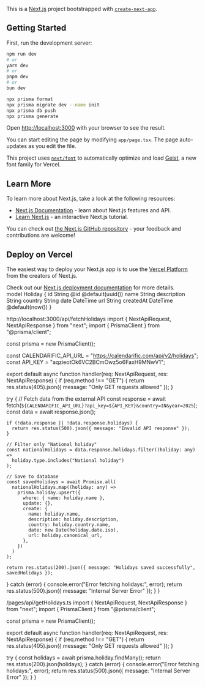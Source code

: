 This is a [Next.js](https://nextjs.org) project bootstrapped with [`create-next-app`](https://nextjs.org/docs/app/api-reference/cli/create-next-app).

## Getting Started

First, run the development server:

```bash
npm run dev
# or
yarn dev
# or
pnpm dev
# or
bun dev
```

```bash
npx prisma format
npx prisma migrate dev --name init
npx prisma db push
npx prisma generate
```

Open [http://localhost:3000](http://localhost:3000) with your browser to see the result.

You can start editing the page by modifying `app/page.tsx`. The page auto-updates as you edit the file.

This project uses [`next/font`](https://nextjs.org/docs/app/building-your-application/optimizing/fonts) to automatically optimize and load [Geist](https://vercel.com/font), a new font family for Vercel.

## Learn More

To learn more about Next.js, take a look at the following resources:

- [Next.js Documentation](https://nextjs.org/docs) - learn about Next.js features and API.
- [Learn Next.js](https://nextjs.org/learn) - an interactive Next.js tutorial.

You can check out [the Next.js GitHub repository](https://github.com/vercel/next.js) - your feedback and contributions are welcome!

## Deploy on Vercel

The easiest way to deploy your Next.js app is to use the [Vercel Platform](https://vercel.com/new?utm_medium=default-template&filter=next.js&utm_source=create-next-app&utm_campaign=create-next-app-readme) from the creators of Next.js.

Check out our [Next.js deployment documentation](https://nextjs.org/docs/app/building-your-application/deploying) for more details.
\
model Holiday {
id String @id @default(uuid())
name String
description String
country String
date DateTime
url String
createdAt DateTime @default(now())
}

http://localhost:3000/api/fetchHolidays
import { NextApiRequest, NextApiResponse } from "next";
import { PrismaClient } from "@prisma/client";

const prisma = new PrismaClient();

const CALENDARIFIC_API_URL = "https://calendarific.com/api/v2/holidays";
const API_KEY = "aqzieotOk6VC2BCmOwz5o6FaxH9MNwV1";

export default async function handler(req: NextApiRequest, res: NextApiResponse) {
if (req.method !== "GET") {
return res.status(405).json({ message: "Only GET requests allowed" });
}

try {
// Fetch data from the external API
const response = await fetch(`${CALENDARIFIC_API_URL}?api_key=${API_KEY}&country=IN&year=2025`);
const data = await response.json();

    if (!data.response || !data.response.holidays) {
      return res.status(500).json({ message: "Invalid API response" });
    }

    // Filter only "National holiday"
    const nationalHolidays = data.response.holidays.filter((holiday: any) =>
      holiday.type.includes("National holiday")
    );

    // Save to database
    const savedHolidays = await Promise.all(
      nationalHolidays.map((holiday: any) =>
        prisma.holiday.upsert({
          where: { name: holiday.name },
          update: {},
          create: {
            name: holiday.name,
            description: holiday.description,
            country: holiday.country.name,
            date: new Date(holiday.date.iso),
            url: holiday.canonical_url,
          },
        })
      )
    );

    return res.status(200).json({ message: "Holidays saved successfully", savedHolidays });

} catch (error) {
console.error("Error fetching holidays:", error);
return res.status(500).json({ message: "Internal Server Error" });
}
}

/pages/api/getHolidays.ts
import { NextApiRequest, NextApiResponse } from "next";
import { PrismaClient } from "@prisma/client";

const prisma = new PrismaClient();

export default async function handler(req: NextApiRequest, res: NextApiResponse) {
if (req.method !== "GET") {
return res.status(405).json({ message: "Only GET requests allowed" });
}

try {
const holidays = await prisma.holiday.findMany();
return res.status(200).json(holidays);
} catch (error) {
console.error("Error fetching holidays:", error);
return res.status(500).json({ message: "Internal Server Error" });
}
}
